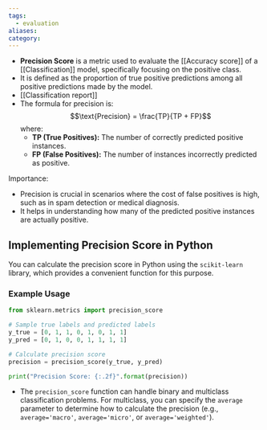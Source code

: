 ```yaml
---
tags:
  - evaluation
aliases: 
category:
---
```

- **Precision Score** is a metric used to evaluate the [[Accuracy score]] of a [[Classification]] model, specifically focusing on the positive class.
- It is defined as the proportion of true positive predictions among all positive predictions made by the model.
- [[Classification report]]
- The formula for precision is:
  $$\text{Precision} = \frac{TP}{TP + FP}$$
  where:
  - **TP (True Positives):** The number of correctly predicted positive instances.
  - **FP (False Positives):** The number of instances incorrectly predicted as positive.

Importance:

- Precision is crucial in scenarios where the cost of false positives is high, such as in spam detection or medical diagnosis.
- It helps in understanding how many of the predicted positive instances are actually positive.

## Implementing Precision Score in Python

You can calculate the precision score in Python using the `scikit-learn` library, which provides a convenient function for this purpose.

### Example Usage

```python
from sklearn.metrics import precision_score

# Sample true labels and predicted labels
y_true = [0, 1, 1, 0, 1, 0, 1, 1]
y_pred = [0, 1, 0, 0, 1, 1, 1, 1]

# Calculate precision score
precision = precision_score(y_true, y_pred)

print("Precision Score: {:.2f}".format(precision))
```

- The `precision_score` function can handle binary and multiclass classification problems. For multiclass, you can specify the `average` parameter to determine how to calculate the precision (e.g., `average='macro'`, `average='micro'`, or `average='weighted'`).
